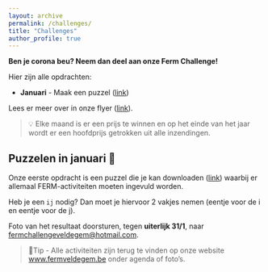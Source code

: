 ```yaml
---
layout: archive
permalink: /challenges/
title: "Challenges"
author_profile: true
---
```


**Ben je corona beu? Neem dan deel aan onze Ferm Challenge!**

Hier zijn alle opdrachten:

- **Januari** - Maak een puzzel ([link](#puzzelen-in-januari-))

Lees er meer over in onze flyer ([link](/assets/media/agenda/ferm-challenge.jpg)).

> 💡 Elke maand is er een prijs te winnen en op het einde van het jaar wordt er een hoofdprijs getrokken uit alle inzendingen.

## Puzzelen in januari 🧩

Onze eerste opdracht is een puzzel die je kan downloaden ([link](/assets/media/challenges/januari.pdf)) waarbij er allemaal FERM-activiteiten moeten ingevuld worden.

Heb je een `ij` nodig? Dan moet je hiervoor 2 vakjes nemen (eentje voor de i en eentje voor de j).

Foto van het resultaat doorsturen, tegen **uiterlijk 31/1**, naar [fermchallengeveldegem@hotmail.com](fermchallengeveldegem@hotmail.com).

> 📌Tip - Alle activiteiten zijn terug te vinden op onze website www.fermveldegem.be onder agenda of foto’s.
